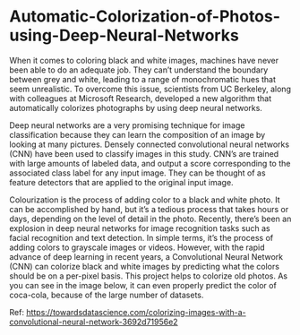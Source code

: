 # Automatic-Colorization-of-Photos-using-Deep-Neural-Networks

When it comes to coloring black and white images, machines have never been able to do an adequate job. They can’t understand the boundary between grey and white, leading to a range of monochromatic hues that seem unrealistic. To overcome this issue, scientists from UC Berkeley, along with colleagues at Microsoft Research, developed a new algorithm that automatically colorizes photographs by using deep neural networks.

Deep neural networks are a very promising technique for image classification because they can learn the composition of an image by looking at many pictures. Densely connected convolutional neural networks (CNN) have been used to classify images in this study. CNN’s are trained with large amounts of labeled data, and output a score corresponding to the associated class label for any input image. They can be thought of as feature detectors that are applied to the original input image.

Colourization is the process of adding color to a black and white photo. It can be accomplished by hand, but it’s a tedious process that takes hours or days, depending on the level of detail in the photo. Recently, there’s been an explosion in deep neural networks for image recognition tasks such as facial recognition and text detection. In simple terms, it’s the process of adding colors to grayscale images or videos. However, with the rapid advance of deep learning in recent years, a Convolutional Neural Network (CNN) can colorize black and white images by predicting what the colors should be on a per-pixel basis. This project helps to colorize old photos. As you can see in the image below, it can even properly predict the color of coca-cola, because of the large number of datasets.

Ref: https://towardsdatascience.com/colorizing-images-with-a-convolutional-neural-network-3692d71956e2
